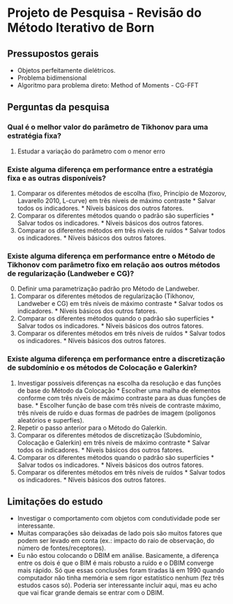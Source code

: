 # Projeto de Pesquisa - Revisão do Método Iterativo de Born

## Pressupostos gerais

* Objetos perfeitamente dielétricos.
* Problema bidimensional
* Algoritmo para problema direto: Method of Moments - CG-FFT

## Perguntas da pesquisa

### Qual é o melhor valor do parâmetro de Tikhonov para uma estratégia fixa?

1. Estudar a variação do parâmetro com o menor erro


### Existe alguma diferença em performance entre a estratégia fixa e as outras disponíveis?
  1. Comparar os diferentes métodos de escolha (fixo, Princípio de Mozorov, Lavarello 2010, L-curve) em três níveis de máximo contraste
    * Salvar todos os indicadores.
    * Níveis básicos dos outros fatores.
  2. Comparar os diferentes métodos quando o padrão são superfícies
    * Salvar todos os indicadores.
    * Níveis básicos dos outros fatores.
  3. Comparar os diferentes métodos em três níveis de ruídos
    * Salvar todos os indicadores.
    * Níveis básicos dos outros fatores.

### Existe alguma diferença em performance entre o Método de Tikhonov com parâmetro fixo em relação aos outros métodos de regularização (Landweber e CG)?
  0. Definir uma parametrização padrão pro Método de Landweber.
  1. Comparar os diferentes métodos de regularização (Tikhonov, Landweber e CG) em três níveis de máximo contraste
    * Salvar todos os indicadores.
    * Níveis básicos dos outros fatores.
  2. Comparar os diferentes métodos quando o padrão são superfícies
    * Salvar todos os indicadores.
    * Níveis básicos dos outros fatores.
  3. Comparar os diferentes métodos em três níveis de ruídos
    * Salvar todos os indicadores.
    * Níveis básicos dos outros fatores.

### Existe alguma diferença em performance entre a discretização de subdomínio e os métodos de Colocação e Galerkin?
  1. Investigar possíveis diferenças na escolha da resolução e das funções de base do Método da Colocação
    * Escolher uma malha de elementos conforme com três níveis de máximo contraste para as duas funções de base.
    * Escolher função de base com três níveis de contraste máximo, três níveis de ruído e duas formas de padrões de imagem (polígonos aleatórios e superfíes).
  2. Repetir o passo anterior para o Método do Galerkin.
  3. Comparar os diferentes métodos de discretização (Subdomínio, Colocação e Galerkin) em três níveis de máximo contraste
    * Salvar todos os indicadores.
    * Níveis básicos dos outros fatores.
  4. Comparar os diferentes métodos quando o padrão são superfícies
    * Salvar todos os indicadores.
    * Níveis básicos dos outros fatores.
  5. Comparar os diferentes métodos em três níveis de ruídos
    * Salvar todos os indicadores.
    * Níveis básicos dos outros fatores.

## Limitações do estudo

* Investigar o comportamento com objetos com condutividade pode ser interessante.
* Muitas comparações são deixadas de lado pois são muitos fatores que podem ser levado em conta (ex.: impacto do raio de observação, do número de fontes/receptores).
* Eu não estou colocando o DBIM em análise. Basicamente, a diferença entre os dois é que o BIM é mais robusto a ruído e o DBIM converge mais rápido. Só que essas conclusões foram tiradas lá em 1990 quando computador não tinha memória e sem rigor estatístico nenhum (fez três estudos casos só). Poderia ser interessante incluir aqui, mas eu acho que vai ficar grande demais se entrar com o DBIM.

